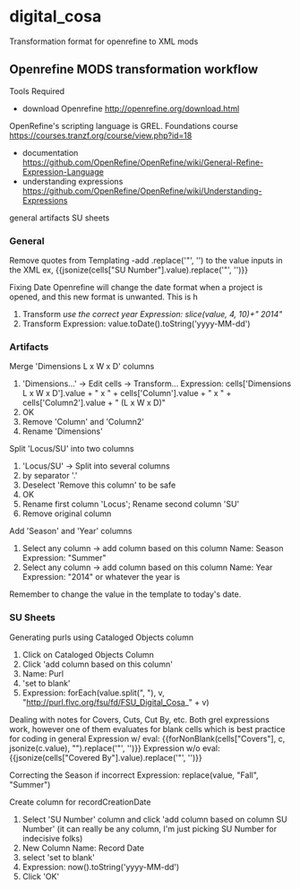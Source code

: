 # digital_cosa
Transformation format for openrefine to XML mods



## Openrefine MODS transformation workflow

Tools Required
- download Openrefine http://openrefine.org/download.html

OpenRefine's scripting language is GREL. Foundations course https://courses.tranzf.org/course/view.php?id=18
- documentation https://github.com/OpenRefine/OpenRefine/wiki/General-Refine-Expression-Language
- understanding expressions https://github.com/OpenRefine/OpenRefine/wiki/Understanding-Expressions


general
artifacts
SU sheets



### General

Remove quotes from Templating
-add .replace('"', '') to the value inputs in the XML
ex, {{jsonize(cells["SU Number"].value).replace('"', '')}}

Fixing Date  Openrefine will change the date format when a project is opened, and this new format is unwanted. This is h
1. Transform *use the correct year
Expression: slice(value, 4, 10)+" 2014"*
2. Transform
Expression: value.toDate().toString('yyyy-MM-dd')

### Artifacts

Merge 'Dimensions L x W x D' columns
1. 'Dimensions...' -> Edit cells -> Transform...
Expression: cells['Dimensions L x W x D'].value + " x " + cells['Column'].value + " x " + cells['Column2'].value + " (L x W x D)"
2. OK
3. Remove 'Column' and 'Column2'
4. Rename 'Dimensions'

Split 'Locus/SU' into two columns
1. 'Locus/SU' -> Split into several columns
2. by separator '.'
3. Deselect 'Remove this column' to be safe
3. OK
4. Rename first column 'Locus'; Rename second column 'SU'
5. Remove original column

Add 'Season' and 'Year' columns
1. Select any column -> add column based on this column
Name: Season
Expression: "Summer"
2. Select any column -> add column based on this column
Name: Year
Expression: "2014" or whatever the year is

Remember to change the <recordCreationDate> value in the template to today's date.

### SU Sheets

Generating purls using Cataloged Objects column
1. Click on Cataloged Objects Column
2. Click 'add column based on this column'
3. Name: Purl
4. 'set to blank'
5. Expression: forEach(value.split(", "), v, "http://purl.flvc.org/fsu/fd/FSU_Digital_Cosa_" + v)

Dealing with notes for Covers, Cuts, Cut By, etc.
Both grel expressions work, however one of them evaluates for blank cells which is best practice for coding in general
Expression w/ eval: {{forNonBlank(cells["Covers"], c, jsonize(c.value), "").replace('"', '')}}
Expression w/o eval: {{jsonize(cells["Covered By"].value).replace('"', '')}}

Correcting the Season if incorrect
Expression: replace(value, "Fall", "Summer")

Create column for recordCreationDate
1. Select 'SU Number' column and click 'add column based on column SU Number' (it can really be any column, I'm just picking SU Number for indecisive folks)
2. New Column Name: Record Date
3. select 'set to blank'
4. Expression: now().toString('yyyy-MM-dd')
5. Click 'OK'
